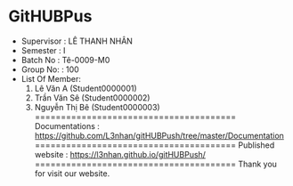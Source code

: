 GitHUBPus
=======================================
+ Supervisor	: LÊ THANH NHÂN
+ Semester		: I	
+ Batch No		: Tê-0009-M0	
+ Group No:		: 100
+ List Of Member:
	1. Lê Văn A  	(Student0000001)
	2. Trần Văn Sê	(Student0000002)
	3. Nguyễn Thị Bê 	(Student0000003)	
=======================================
Documentations : https://github.com/L3nhan/gitHUBPush/tree/master/Documentation
=======================================
Published website : https://l3nhan.github.io/gitHUBPush/
=======================================
Thank you for visit our website.
